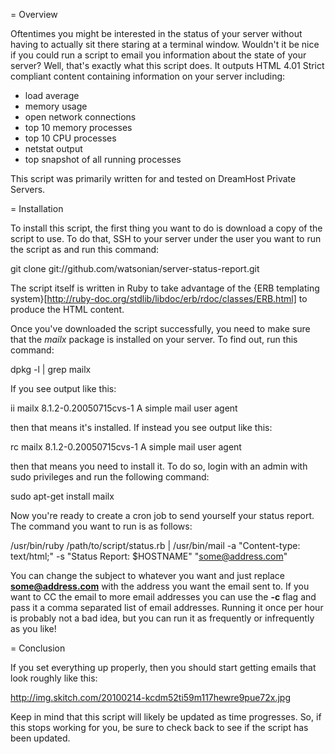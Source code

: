 = Overview

Oftentimes you might be interested in the status of your server without having to actually sit there staring at a terminal window. Wouldn't it be nice if you could run a script to email you information about the state of your server? Well, that's exactly what this script does. It outputs HTML 4.01 Strict compliant content containing information on your server including:

* load average
* memory usage
* open network connections
* top 10 memory processes
* top 10 CPU processes
* netstat output
* top snapshot of all running processes

This script was primarily written for and tested on DreamHost Private Servers.

= Installation

To install this script, the first thing you want to do is download a copy of the script to use. To do that, SSH to your server under the user you want to run the script as and run this command:

  git clone git://github.com/watsonian/server-status-report.git

The script itself is written in Ruby to take advantage of the {ERB templating system}[http://ruby-doc.org/stdlib/libdoc/erb/rdoc/classes/ERB.html] to produce the HTML content.

Once you've downloaded the script successfully, you need to make sure that the *mailx* package is installed on your server. To find out, run this command:

  dpkg -l | grep mailx

If you see output like this:

  ii  mailx                     8.1.2-0.20050715cvs-1        A simple mail user agent

then that means it's installed. If instead you see output like this:

  rc  mailx                     8.1.2-0.20050715cvs-1        A simple mail user agent

then that means you need to install it. To do so, login with an admin with sudo privileges and run the following command:

  sudo apt-get install mailx

Now you're ready to create a cron job to send yourself your status report. The command you want to run is as follows:

  /usr/bin/ruby /path/to/script/status.rb | /usr/bin/mail -a "Content-type: text/html;" -s "Status Report: $HOSTNAME" "some@address.com"

You can change the subject to whatever you want and just replace <b>some@address.com</b> with the address you want the email sent to. If you want to CC the email to more email addresses you can use the <b>-c</b> flag and pass it a comma separated list of email addresses. Running it once per hour is probably not a bad idea, but you can run it as frequently or infrequently as you like!

= Conclusion

If you set everything up properly, then you should start getting emails that look roughly like this:

http://img.skitch.com/20100214-kcdm52ti59m117hewre9pue72x.jpg

Keep in mind that this script will likely be updated as time progresses. So, if this stops working for you, be sure to check back to see if the script has been updated.
